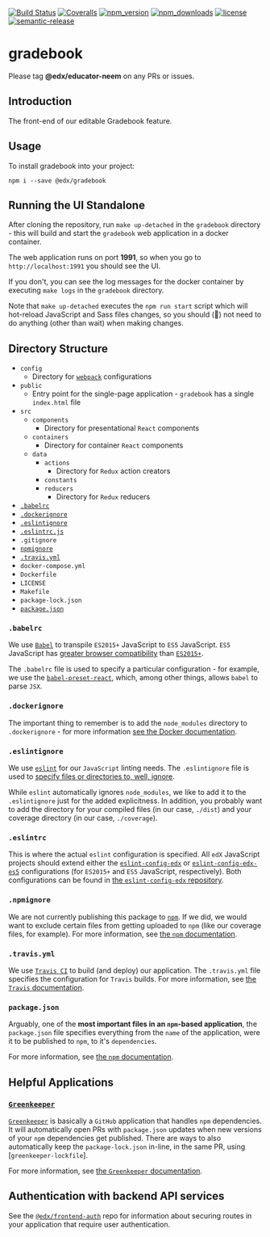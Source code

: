 [![Build Status](https://api.travis-ci.org/edx/gradebook.svg?branch=master)](https://travis-ci.org/edx/gradebook) [![Coveralls](https://img.shields.io/coveralls/edx/gradebook.svg?branch=master)](https://coveralls.io/github/edx/gradebook)
[![npm_version](https://img.shields.io/npm/v/@edx/gradebook.svg)](@edx/gradebook)
[![npm_downloads](https://img.shields.io/npm/dt/@edx/gradebook.svg)](@edx/gradebook)
[![license](https://img.shields.io/npm/l/@edx/gradebook.svg)](@edx/gradebook)
[![semantic-release](https://img.shields.io/badge/%20%20%F0%9F%93%A6%F0%9F%9A%80-semantic--release-e10079.svg)](https://github.com/semantic-release/semantic-release)

# gradebook

Please tag **@edx/educator-neem** on any PRs or issues.

## Introduction

The front-end of our editable Gradebook feature.

## Usage

To install gradebook into your project:
```
npm i --save @edx/gradebook
```

## Running the UI Standalone

After cloning the repository, run `make up-detached` in the `gradebook` directory - this will build and start the `gradebook` web application in a docker container.

The web application runs on port **1991**, so when you go to `http://localhost:1991` you should see the UI.

If you don't, you can see the log messages for the docker container by executing `make logs` in the `gradebook` directory.

Note that `make up-detached` executes the `npm run start` script which will hot-reload JavaScript and Sass files changes, so you should (:crossed_fingers:) not need to do anything (other than wait) when making changes.

## Directory Structure

* `config`
  * Directory for [`webpack`](https://webpack.js.org/) configurations
* `public`
  * Entry point for the single-page application - `gradebook` has a single `index.html` file
* `src`
  * `components`
    * Directory for presentational `React` components
  * `containers`
    * Directory for container `React` components
  * `data`
    * `actions`
      * Directory for `Redux` action creators
    * `constants`
    * `reducers`
      * Directory for `Redux` reducers
* [`.babelrc`](#babelrc)
* [`.dockerignore`](#dockerignore)
* [`.eslintignore`](#eslintignore)
* [`.eslintrc.js`](#eslintrcjs)
* `.gitignore`
* [`npmignore`](#npmignore)
* [`.travis.yml`](#travisyml)
* `docker-compose.yml`
* `Dockerfile`
* `LICENSE`
* `Makefile`
* `package-lock.json`
* [`package.json`](#packagejson)

### `.babelrc`

We use [`Babel`](https://babeljs.io/) to transpile `ES2015+` JavaScript to `ES5` JavaScript. `ES5` JavaScript has [greater browser compatibility](http://kangax.github.io/compat-table/es5/) than [`ES2015+`](http://kangax.github.io/compat-table/es6/).

The `.babelrc` file is used to specify a particular configuration - for example, we use the [`babel-preset-react`](https://babeljs.io/docs/plugins/preset-react/), which, among other things, allows `babel` to parse `JSX`.

### `.dockerignore`

The important thing to remember is to add the `node_modules` directory to `.dockerignore` - for more information [see the Docker documentation](https://docs.docker.com/engine/reference/builder/#dockerignore-file).

### `.eslintignore`

We use [`eslint`](https://eslint.org/) for our `JavaScript` linting needs. The `.eslintignore` file is used to [specify files or directories to, well, ignore](https://eslint.org/docs/user-guide/configuring#ignoring-files-and-directories).

While `eslint` automatically ignores `node_modules`, we like to add it to the `.eslintignore` just for the added explicitness. In addition, you probably want to add the directory for your compiled files (in our case, `./dist`) and your coverage directory (in our case, `./coverage`).

### `.eslintrc`

This is where the actual `eslint` configuration is specified. All `edX` JavaScript projects should extend either the [`eslint-config-edx`](https://github.com/edx/eslint-config-edx/blob/master/packages/eslint-config-edx/README.md) or [`eslint-config-edx-es5`](https://github.com/edx/eslint-config-edx/blob/master/packages/eslint-config-edx-es5/README.md) configurations (for `ES2015+` and `ES5` JavaScript, respectively). Both configurations can be found in [the `eslint-config-edx` repository](https://github.com/edx/eslint-config-edx).

### `.npmignore`

We are not currently publishing this package to [`npm`](https://www.npmjs.com/). If we did, we would want to exclude certain files from getting uploaded to `npm` (like our coverage files, for example). For more information, see [the `npm` documentation](https://docs.npmjs.com/misc/developers#keeping-files-out-of-your-package).

### `.travis.yml`

We use [`Travis CI`](https://travis-ci.org/) to build (and deploy) our application. The `.travis.yml` file specifies the configuration for `Travis` builds. For more information, see [the `Travis` documentation](https://docs.travis-ci.com/user/customizing-the-build/).

### `package.json`

Arguably, one of the **most important files in an `npm`-based application**, the `package.json` file specifies everything from the `name` of the application, were it to be published to `npm`, to it's `dependencies`.

For more information, see [the `npm` documentation](https://docs.npmjs.com/files/package.json).

## Helpful Applications

### [`Greenkeeper`](https://greenkeeper.io/)

[`Greenkeeper`](https://greenkeeper.io/) is basically a `GitHub` application that handles `npm` dependencies. It will automatically open PRs with `package.json` updates when new versions of your `npm` dependencies get published. There are ways to also automatically keep the `package-lock.json` in-line, in the same PR, using [`greenkeeper-lockfile`].

For more information, see [the `Greenkeeper` documentation](https://greenkeeper.io/docs.html#what-greenkeeper-does).

## Authentication with backend API services

See the [`@edx/frontend-auth`](https://github.com/edx/frontend-auth) repo for information about securing routes in your application that require user authentication.
